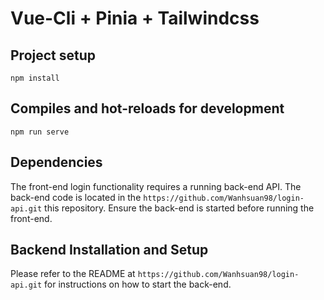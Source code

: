 # Vue-Cli + Pinia + Tailwindcss

## Project setup
```
npm install
```

## Compiles and hot-reloads for development
```
npm run serve
```

## Dependencies
The front-end login functionality requires a running back-end API. The back-end code is located in the `https://github.com/Wanhsuan98/login-api.git` this repository. Ensure the back-end is started before running the front-end.

## Backend Installation and Setup
Please refer to the README at `https://github.com/Wanhsuan98/login-api.git` for instructions on how to start the back-end.
